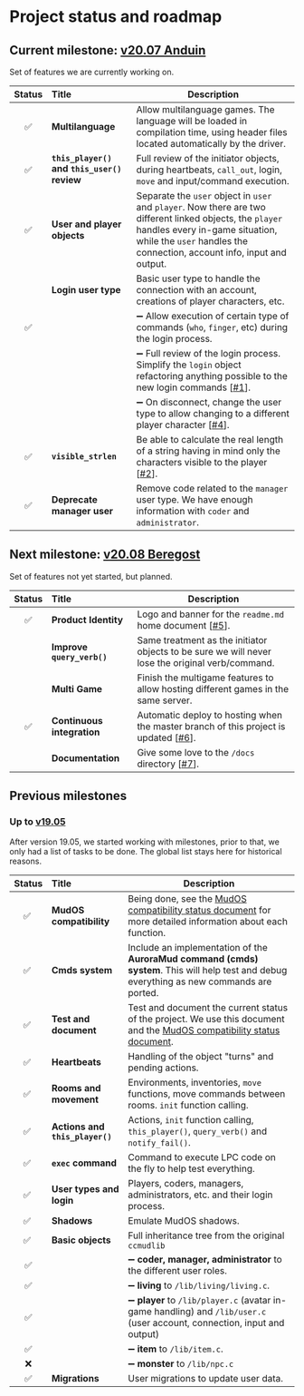# Project status and roadmap

## Current milestone: [v20.07 Anduin](https://github.com/houseofmaldorne/hexagon/milestone/1)

Set of features we are currently working on. 

| Status | Title | Description |
| :----: | :---- | ----------- | 
| :white_check_mark: | **Multilanguage** | Allow multilanguage games. The language will be loaded in compilation time, using header files located automatically by the driver. |
| :white_check_mark: | **`this_player()` and `this_user()` review** | Full review of the initiator objects, during heartbeats, `call_out`, login, `move` and input/command execution. |
| :white_check_mark: | **User and player objects** | Separate the `user` object in `user` and `player`. Now there are two different linked objects, the `player` handles every in-game situation, while the `user` handles the connection, account info, input and output. |
|                    | **Login user type** | Basic user type to handle the connection with an account, creations of player characters, etc. |
| :white_check_mark: |  | :heavy_minus_sign: Allow execution of certain type of commands (`who`, `finger`, etc) during the login process. |
|                    |  | :heavy_minus_sign: Full review of the login process. Simplify the `login` object refactoring anything possible to the new login commands [[#1](https://github.com/houseofmaldorne/hexagon/issues/1)]. |
|                    |  | :heavy_minus_sign: On disconnect, change the user type to allow changing to a different player character [[#4](https://github.com/houseofmaldorne/hexagon/issues/4)]. |
| :white_check_mark: | **`visible_strlen`** | Be able to calculate the real length of a string having in mind only the characters visible to the player [[#2](https://github.com/houseofmaldorne/hexagon/issues/2)]. |
| :white_check_mark: | **Deprecate manager user** | Remove code related to the `manager` user type. We have enough information with `coder` and `administrator`. |

## Next milestone: [v20.08 Beregost](https://github.com/houseofmaldorne/hexagon/milestone/2)

Set of features not yet started, but planned.

| Status | Title | Description |
| :----: | :---- | ----------- |
| :white_check_mark: | **Product Identity** | Logo and banner for the `readme.md` home document [[#5](https://github.com/houseofmaldorne/hexagon/issues/5)]. |
|        | **Improve `query_verb()`** | Same treatment as the initiator objects to be sure we will never lose the original verb/command. |
|        | **Multi Game** | Finish the multigame features to allow hosting different games in the same server. |
| :white_check_mark: | **Continuous integration** | Automatic deploy to hosting when the master branch of this project is updated [[#6](https://github.com/houseofmaldorne/hexagon/issues/6)]. |
|        | **Documentation** | Give some love to the `/docs` directory [[#7](https://github.com/houseofmaldorne/hexagon/issues/7)]. |

## Previous milestones

### Up to [v19.05](https://github.com/houseofmaldorne/hexagon/tree/19.05)

After version 19.05, we started working with milestones, prior to that, we only had a list of tasks to be done. The global list stays here for historical reasons.

| Status | Title | Description |
| :----: | :---- | ----------- | 
| :white_check_mark: | **MudOS compatibility** | Being done, see the [MudOS compatibility status document](compatibility.md) for more detailed information about each function. |
| :white_check_mark: | **Cmds system** | Include an implementation of the **AuroraMud command (cmds) system**. This will help test and debug everything as new commands are ported. |
| :white_check_mark: | **Test and document** | Test and document the current status of the project. We use this document and the [MudOS compatibility status document](compatibility.md). |
| :white_check_mark: | **Heartbeats** | Handling of the object "turns" and pending actions. |
| :white_check_mark: | **Rooms and movement** | Environments, inventories, `move` functions, move commands between rooms. `init` function calling. |
| :white_check_mark: | **Actions and `this_player()`** | Actions, `init` function calling, `this_player()`, `query_verb()` and `notify_fail()`. |
| :white_check_mark: | **`exec` command** |  Command to execute LPC code on the fly to help test everything. |
| :white_check_mark: | **User types and login** | Players, coders, managers, administrators, etc. and their login process. |
| :white_check_mark: | **Shadows** | Emulate MudOS shadows. |
| :white_check_mark: | **Basic objects** | Full inheritance tree from the original `ccmudlib` |
| :white_check_mark: |  | :heavy_minus_sign: **coder, manager, administrator** to the different user roles. |
| :white_check_mark: |  | :heavy_minus_sign: **living** to `/lib/living/living.c`. |
| :white_check_mark: |  | :heavy_minus_sign: **player** to `/lib/player.c` (avatar in-game handling) and `/lib/user.c` (user account, connection, input and output) |
| :white_check_mark: |  | :heavy_minus_sign: **item** to `/lib/item.c`. |
|         :x:        |  | :heavy_minus_sign: **monster** to `/lib/npc.c` |
| :white_check_mark: | **Migrations** | User migrations to update user data. |
